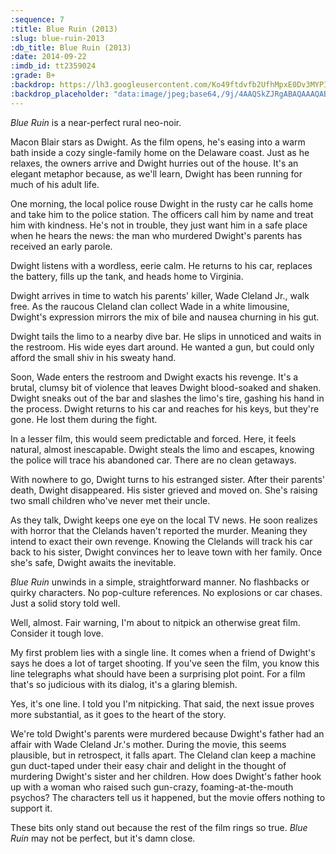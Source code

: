 ```yaml
---
:sequence: 7
:title: Blue Ruin (2013)
:slug: blue-ruin-2013
:db_title: Blue Ruin (2013)
:date: 2014-09-22
:imdb_id: tt2359024
:grade: B+
:backdrop: https://lh3.googleusercontent.com/Ko49ftdvfb2UfhMpxE0Dv3MYPIGIB2B84BGgTHlWwaHmWuDSYX5vfUqnmg1cDZKcdWxL4atzMibA=w1000-l75-rj
:backdrop_placeholder: "data:image/jpeg;base64,/9j/4AAQSkZJRgABAQAAAQABAAD/2wCEACgcHiMeGSgjISMtKygwPGRBPDc3PHtYXUlkkYCZlo+AjIqgtObDoKrarYqMyP/L2u71////m8H////6/+b9//gBKy0tPDU8dkFBdviljKX4+Pj4+Pj4+Pj4+Pj4+Pjs+Pj4+Pj4+Pj4+Pj4+Ozs7Pjs+Ozs+Pj4+Pjs+Pjs+Pj4+P/AABEIAAsAFAMBIgACEQEDEQH/xAAWAAEBAQAAAAAAAAAAAAAAAAADAgD/xAAgEAACAgAGAwAAAAAAAAAAAAABAgARAwQhQlFxEjFB/8QAFQEBAQAAAAAAAAAAAAAAAAAAAQL/xAAWEQEBAQAAAAAAAAAAAAAAAAAAERL/2gAMAwEAAhEDEQA/ADTOMTTBBpYo2Yq5rDxAaU+Q+aQFA4jJxI0Yk4q7lIPYmkn2e5o0R//Z"
---
```


_Blue Ruin_ is a near-perfect rural neo-noir.

Macon Blair stars as Dwight. As the film opens, he's easing into a warm bath inside a cozy single-family home on the Delaware coast. Just as he relaxes, the owners arrive and Dwight hurries out of the house. It's an elegant metaphor because, as we'll learn, Dwight has been running for much of his adult life.

One morning, the local police rouse Dwight in the rusty car he calls home and take him to the police station. The officers call him by name and treat him with kindness. He's not in trouble, they just want him in a safe place when he hears the news: the man who murdered Dwight's parents has received an early parole.

Dwight listens with a wordless, eerie calm. He returns to his car, replaces the battery, fills up the tank, and heads home to Virginia.

Dwight arrives in time to watch his parents' killer, Wade Cleland Jr., walk free. As the raucous Cleland clan collect Wade in a white limousine, Dwight's expression mirrors the mix of bile and nausea churning in his gut.

Dwight tails the limo to a nearby dive bar. He slips in unnoticed and waits in the restroom. His wide eyes dart around. He wanted a gun, but could only afford the small shiv in his sweaty hand.

Soon, Wade enters the restroom and Dwight exacts his revenge. It's a brutal, clumsy bit of violence that leaves Dwight blood-soaked and shaken. Dwight sneaks out of the bar and slashes the limo's tire, gashing his hand in the process. Dwight returns to his car and reaches for his keys, but they're gone. He lost them during the fight.

In a lesser film, this would seem predictable and forced. Here, it feels natural, almost inescapable. Dwight steals the limo and escapes, knowing the police will trace his abandoned car. There are no clean getaways.

With nowhere to go, Dwight turns to his estranged sister. After their parents' death, Dwight disappeared. His sister grieved and moved on. She's raising two small children who've never met their uncle.

As they talk, Dwight keeps one eye on the local TV news. He soon realizes with horror that the Clelands haven't reported the murder. Meaning they intend to exact their own revenge. Knowing the Clelands will track his car back to his sister, Dwight convinces her to leave town with her family. Once she's safe, Dwight awaits the inevitable.

_Blue Ruin_ unwinds in a simple, straightforward manner. No flashbacks or quirky characters. No pop-culture references. No explosions or car chases. Just a solid story told well.

Well, almost. Fair warning, I'm about to nitpick an otherwise great film. Consider it tough love.

My first problem lies with a single line. It comes when a friend of Dwight's says he does a lot of target shooting. If you've seen the film, you know this line telegraphs what should have been a surprising plot point. For a film that's so judicious with its dialog, it's a glaring blemish.

Yes, it's one line. I told you I'm nitpicking. That said, the next issue proves more substantial, as it goes to the heart of the story.

We're told Dwight's parents were murdered because Dwight's father had an affair with Wade Cleland Jr.'s mother. During the movie, this seems plausible, but in retrospect, it falls apart. The Cleland clan keep a machine gun duct-taped under their easy chair and delight in the thought of murdering Dwight's sister and her children. How does Dwight's father hook up with a woman who raised such gun-crazy, foaming-at-the-mouth psychos? The characters tell us it happened, but the movie offers nothing to support it.

These bits only stand out because the rest of the film rings so true. _Blue Ruin_ may not be perfect, but it's damn close.